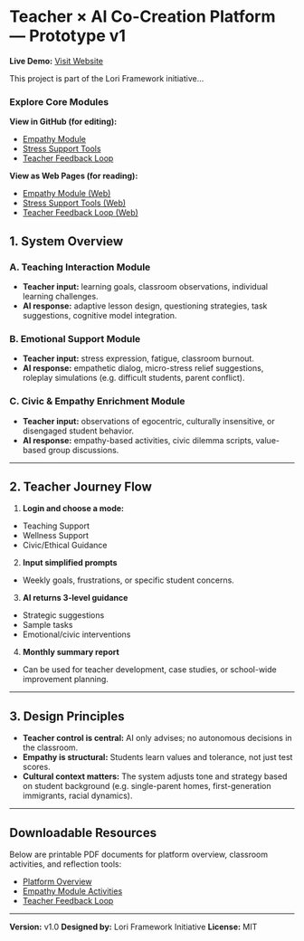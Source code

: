 # Teacher × AI Co-Creation Platform — Prototype v1

**Live Demo:** [Visit Website](https://frameworklori.github.io/Teacher-AI-CoPlatform/)

This project is part of the Lori Framework initiative...

### Explore Core Modules

**View in GitHub (for editing):**
- [Empathy Module](./empathy-module/)
- [Stress Support Tools](./stress-support/)
- [Teacher Feedback Loop](./teacher-feedback-loop/)

**View as Web Pages (for reading):**
- [Empathy Module (Web)](https://frameworklori.github.io/Teacher-AI-CoPlatform/empathy-module/)
- [Stress Support Tools (Web)](https://frameworklori.github.io/Teacher-AI-CoPlatform/stress-support/)
- [Teacher Feedback Loop (Web)](https://frameworklori.github.io/Teacher-AI-CoPlatform/teacher-feedback-loop/)


## 1. System Overview

### A. Teaching Interaction Module
- **Teacher input:** learning goals, classroom observations, individual learning challenges.
- **AI response:** adaptive lesson design, questioning strategies, task suggestions, cognitive model integration.

### B. Emotional Support Module
- **Teacher input:** stress expression, fatigue, classroom burnout.
- **AI response:** empathetic dialog, micro-stress relief suggestions, roleplay simulations (e.g. difficult students, parent conflict).

### C. Civic & Empathy Enrichment Module
- **Teacher input:** observations of egocentric, culturally insensitive, or disengaged student behavior.
- **AI response:** empathy-based activities, civic dilemma scripts, value-based group discussions.

---

## 2. Teacher Journey Flow

1. **Login and choose a mode:**
- Teaching Support
- Wellness Support
- Civic/Ethical Guidance

2. **Input simplified prompts**
- Weekly goals, frustrations, or specific student concerns.

3. **AI returns 3-level guidance**
- Strategic suggestions
- Sample tasks
- Emotional/civic interventions

4. **Monthly summary report**
- Can be used for teacher development, case studies, or school-wide improvement planning.

---

## 3. Design Principles

- **Teacher control is central:** AI only advises; no autonomous decisions in the classroom.
- **Empathy is structural:** Students learn values and tolerance, not just test scores.
- **Cultural context matters:** The system adjusts tone and strategy based on student background (e.g. single-parent homes, first-generation immigrants, racial dynamics).

----

## Downloadable Resources

Below are printable PDF documents for platform overview, classroom activities, and reflection tools:

- [Platform Overview](./docs/platform_overview.pdf)
- [Empathy Module Activities](./docs/empathy_module_activities.pdf)
- [Teacher Feedback Loop](./docs/teacher_feedback_loop.pdf)

---
**Version:** v1.0
**Designed by:** Lori Framework Initiative
**License:** MIT



